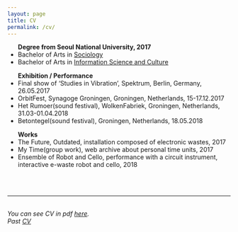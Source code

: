 ```yaml
---
layout: page
title: CV
permalink: /cv/
---
```



<ul>
<strong>Degree from Seoul National University, 2017</strong>
<li>Bachelor of Arts in <a href="http://sociology.snu.ac.kr/eng" target="blank">Sociology</a></li>
<li>Bachelor of Arts in <a href="http://isc.snu.ac.kr/" target="blank">Information Science and Culture</a></li>
</ul>

<ul>
<strong>Exhibition / Performance</strong>

<li>Final show of ‘Studies in Vibration’, Spektrum, Berlin, Germany, 26.05.2017</li>
<li>OrbitFest, Synagoge Groningen, Groningen, Netherlands, 15-17.12.2017</li>
<li>Het Rumoer(sound festival), WolkenFabriek, Groningen, Netherlands, 31.03-01.04.2018</li>
<li>Betontegel(sound festival), Groningen, Netherlands, 18.05.2018</li>
</ul>

<ul>
<strong>Works</strong>

<li>The Future, Outdated, installation composed of electronic wastes, 2017</li>
<li>My Time(group work), web archive about personal time units, 2017</li>
<li>Ensemble of Robot and Cello, performance with a circuit instrument, interactive e-waste robot and cello, 2018</li>
</ul>

<br/><br/>
<hr/>
<br/>
<i>You can see CV in pdf <a href="https://lucid2713.github.io/pdfs/CVmina.pdf" target="blank">here</a>.</i>
<br/>
<i>Past <a href="https://lucid2713.github.io/about/" target="blank">CV</a></i>

<br/><br/><br/>


<span class="contacticon center">
	<a href="lucid2713@gmail.com"><i class="fa fa-envelope-square"></i></a>
	<a href="https://github.com/lucid2713/" target="_blank"><i class="fa fa-github-square"></i></a>
	<a href="https://www.linkedin.com" target="_blank"><i class="fa fa-linkedin-square"></i></a>
	<a href="https://vimeo.com/user38129979/videos" target="_blank"><i class="fa fa-vimeo-square"></i></a>
	<a href="https://www.facebook.com/lucid2713" target="_blank"><i class="fa fa-facebook-official"></i></a>
</span>

